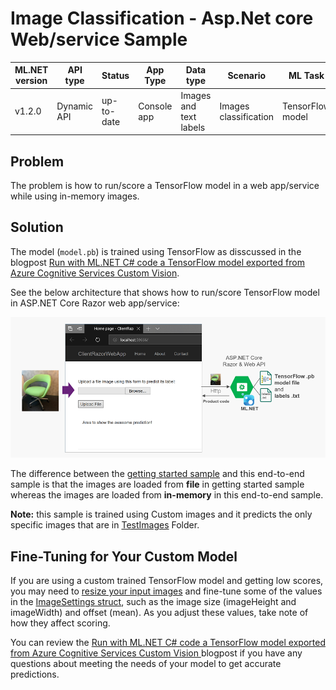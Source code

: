 # Image Classification - Asp.Net core Web/service Sample

| ML.NET version | API type          | Status                        | App Type    | Data type | Scenario            | ML Task                   | Algorithms                  |
|----------------|-------------------|-------------------------------|-------------|-----------|---------------------|---------------------------|-----------------------------|
| v1.2.0           | Dynamic API | up-to-date | Console app | Images and text labels | Images classification | TensorFlow model  | DeepLearning model |


## Problem
The problem is how to run/score a TensorFlow model in a web app/service while using in-memory images. 

## Solution
The model (`model.pb`) is trained using TensorFlow as disscussed in the blogpost [Run with ML.NET C# code a TensorFlow model exported from Azure Cognitive Services Custom Vision](https://devblogs.microsoft.com/cesardelatorre/run-with-ml-net-c-code-a-tensorflow-model-exported-from-azure-cognitive-services-custom-vision/).

See the below architecture that shows how to run/score TensorFlow model in ASP.NET Core Razor web app/service:

![](docs/scenario-architecture.png)


The difference between the [getting started sample](https://github.com/dotnet/machinelearning-samples/tree/master/samples/csharp/getting-started/DeepLearning_ImageClassification_TensorFlow) and this end-to-end sample is that the images are loaded from  **file** in getting started sample whereas the images are loaded from **in-memory** in this end-to-end sample.

**Note:**  this sample is trained using Custom images and it predicts the only specific images that are in [TestImages](./TestImages) Folder.

## Fine-Tuning for Your Custom Model

If you are using a custom trained TensorFlow model and getting low scores, you may need to [resize your input images](https://lutzroeder.github.io/netron/) and fine-tune some of the values in the [ImageSettings struct](https://github.com/dotnet/machinelearning-samples/blob/aaa490461b3d313d1dcd828eaf0bf4ced6609a16/samples/csharp/end-to-end-apps/DeepLearning_ImageClassification_TensorFlow/TensorFlowImageClassification/ML/TensorFlowModelConfigurator.cs#L22), such as the image size (imageHeight and imageWidth) and offset (mean). As you adjust these values, take note of how they affect scoring.

You can review the [Run with ML.NET C# code a TensorFlow model exported from Azure Cognitive Services Custom Vision
](https://devblogs.microsoft.com/cesardelatorre/run-with-ml-net-c-code-a-tensorflow-model-exported-from-azure-cognitive-services-custom-vision/) blogpost if you have any questions about meeting the needs of your model to get accurate predictions.
